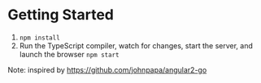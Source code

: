 # Getting Started

1. `npm install`
1. Run the TypeScript compiler, watch for changes, start the server, and launch the browser `npm start`

Note: inspired by https://github.com/johnpapa/angular2-go
